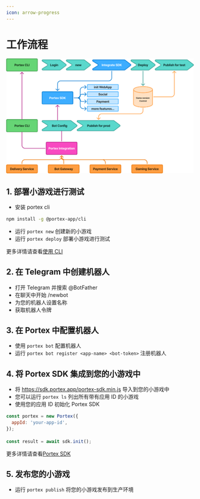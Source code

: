 ```yaml
---
icon: arrow-progress
---
```


# 工作流程

![Portex 工作流程](../assets/workflow.png)

## 1. 部署小游戏进行测试

* 安装 portex cli

```bash
npm install -g @portex-app/cli
```

* 运行 `portex new` 创建新的小游戏
* 运行 `portex deploy` 部署小游戏进行测试

更多详情请查看[使用 CLI](guides/cli.md)

## 2. 在 Telegram 中创建机器人

* 打开 Telegram 并搜索 @BotFather
* 在聊天中开始 /newbot
* 为您的机器人设置名称
* 获取机器人令牌

## 3. 在 Portex 中配置机器人

* 使用 `portex bot` 配置机器人
* 运行 `portex bot register <app-name> <bot-token>` 注册机器人

## 4. 将 Portex SDK 集成到您的小游戏中

* 将 https://sdk.portex.app/portex-sdk.min.js 导入到您的小游戏中
* 您可以运行 `portex ls` 列出所有带有应用 ID 的小游戏
* 使用您的应用 ID 初始化 Portex SDK

```javascript
const portex = new Portex({
  appId: 'your-app-id',
});

const result = await sdk.init();
```

更多详情请查看[Portex SDK](sdk/overview.md)

## 5. 发布您的小游戏

* 运行 `portex publish` 将您的小游戏发布到生产环境
